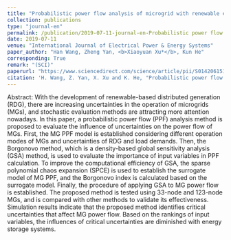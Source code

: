 ```yaml
---
title: "Probabilistic power flow analysis of microgrid with renewable energy"
collection: publications
type: "journal-en"
permalink: /publication/2019-07-11-journal-en-Probabilistic power flow analysis of microgrid with renewable energy
date: 2019-07-11
venue: "International Journal of Electrical Power & Energy Systems"
paper_author: "Han Wang, Zheng Yan, <b>Xiaoyuan Xu*</b>, Kun He"
corresponding: True
remark: "(SCI)"
paperurl: "https://www.sciencedirect.com/science/article/pii/S0142061518329624"
citation: 'H. Wang, Z. Yan, X. Xu and K. He, "Probabilistic power flow analysis of microgrid with renewable energy," <i>International Journal of Electrical Power & Energy Systems</i>, vol. 114, pp. 1-10, 2020.'
---
```


Abstract:
With the development of renewable-based distributed generation (RDG), there are increasing uncertainties in the operation of microgrids (MGs), and stochastic evaluation methods are attracting more attention nowadays. In this paper, a probabilistic power flow (PPF) analysis method is proposed to evaluate the influence of uncertainties on the power flow of MGs. First, the MG PPF model is established considering different operation modes of MGs and uncertainties of RDG and load demands. Then, the Borgonovo method, which is a density-based global sensitivity analysis (GSA) method, is used to evaluate the importance of input variables in PPF calculation. To improve the computational efficiency of GSA, the sparse polynomial chaos expansion (SPCE) is used to establish the surrogate model of MG PPF, and the Borgonovo index is calculated based on the surrogate model. Finally, the procedure of applying GSA to MG power flow is established. The proposed method is tested using 33-node and 123-node MGs, and is compared with other methods to validate its effectiveness. Simulation results indicate that the proposed method identifies critical uncertainties that affect MG power flow. Based on the rankings of input variables, the influences of critical uncertainties are diminished with energy storage systems.
